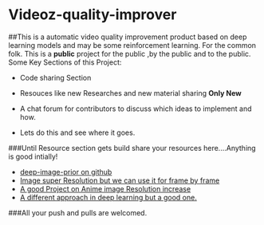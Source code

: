 # Videoz-quality-improver
##This is a automatic video quality improvement product based on deep learning models and may be some reinforcement learning. For the common folk.
This is a __public__ project for the public ,by the public and to the public. Some Key Sections of this Project:

* Code sharing Section
* Resouces like new Researches and new material sharing __Only New__
* A chat forum for contributors to discuss which ideas to implement and how.

 * Lets do this and see where it goes.

###Until Resource section gets build  share your resources here....Anything is good intially!

* [deep-image-prior on github](https://dmitryulyanov.github.io/deep_image_prior)
* [Image super Resolution but we can use it for frame by frame](https://github.com/titu1994/Image-Super-Resolution)
* [A good Project on Anime image Resolution increase](https://github.com/nagadomi/waifu2x)
* [A different approach in deep learning but a good one.](https://mux.com/blog/better-video-quality-through-deep-learning/)


###All your push and pulls are welcomed.
